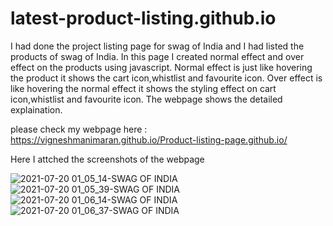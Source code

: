 # latest-product-listing.github.io

I had done the project listing page for swag of India and I had listed the products of swag of India. In this page I created normal effect and over effect on the products using javascript. Normal effect is just like hovering the product it shows the cart icon,whistlist and favourite icon. Over effect is like hovering the normal effect it shows the styling effect on cart icon,whistlist and favourite icon.
The webpage shows the detailed explaination.

please check my webpage here : https://vigneshmanimaran.github.io/Product-listing-page.github.io/

Here I attched the screenshots of the webpage

![2021-07-20 01_05_14-SWAG OF INDIA](https://user-images.githubusercontent.com/76697341/126242901-fe049b2b-da88-4282-9816-de6d621e3463.png)
![2021-07-20 01_05_39-SWAG OF INDIA](https://user-images.githubusercontent.com/76697341/126242902-14f8c565-7fcb-4af6-875b-63fa12612361.png)
![2021-07-20 01_06_14-SWAG OF INDIA](https://user-images.githubusercontent.com/76697341/126242905-965c7190-4560-4a12-96c0-43eff7b221f3.png)
![2021-07-20 01_06_37-SWAG OF INDIA](https://user-images.githubusercontent.com/76697341/126242906-fda2fdbe-f05b-4a11-8345-fb829588a0c1.png)

